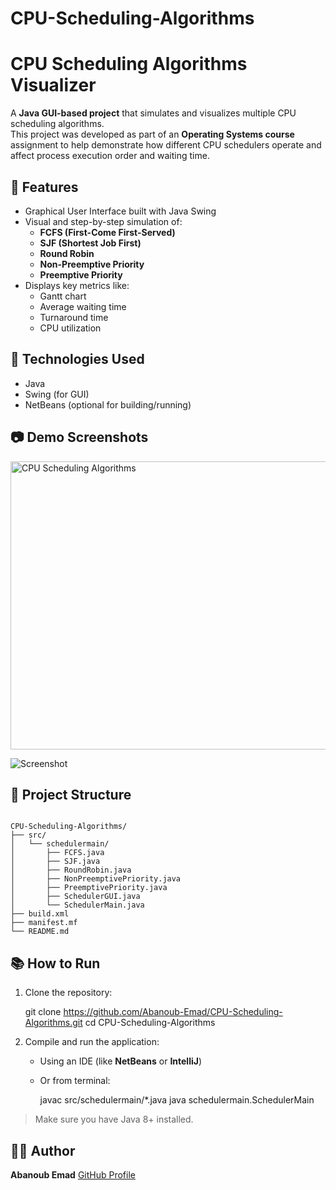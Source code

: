 # CPU-Scheduling-Algorithms

# CPU Scheduling Algorithms Visualizer

A **Java GUI-based project** that simulates and visualizes multiple CPU scheduling algorithms.  
This project was developed as part of an **Operating Systems course** assignment to help demonstrate how different CPU schedulers operate and affect process execution order and waiting time.

## 🧠 Features

- Graphical User Interface built with Java Swing
- Visual and step-by-step simulation of:
  - **FCFS (First-Come First-Served)**
  - **SJF (Shortest Job First)**
  - **Round Robin**
  - **Non-Preemptive Priority**
  - **Preemptive Priority**
- Displays key metrics like:
  - Gantt chart
  - Average waiting time
  - Turnaround time
  - CPU utilization

## 📌 Technologies Used

- Java
- Swing (for GUI)
- NetBeans (optional for building/running)

## 📷 Demo Screenshots

<img width="584" height="461" alt="CPU Scheduling Algorithms" src="https://github.com/user-attachments/assets/387d81f0-011e-4f21-9f17-7986144804c4" />

![Screenshot ](https://github.com/user-attachments/assets/c5a389a8-af0e-4dda-9a2d-a3fcac4e5162)

## 📁 Project Structure

```

CPU-Scheduling-Algorithms/
├── src/
│   └── schedulermain/
│       ├── FCFS.java
│       ├── SJF.java
│       ├── RoundRobin.java
│       ├── NonPreemptivePriority.java
│       ├── PreemptivePriority.java
│       ├── SchedulerGUI.java
│       └── SchedulerMain.java
├── build.xml
├── manifest.mf
└── README.md

````

## 📚 How to Run

1. Clone the repository:

   git clone https://github.com/Abanoub-Emad/CPU-Scheduling-Algorithms.git
   cd CPU-Scheduling-Algorithms


2. Compile and run the application:

   * Using an IDE (like **NetBeans** or **IntelliJ**)
   * Or from terminal:


     javac src/schedulermain/*.java
     java schedulermain.SchedulerMain


> Make sure you have Java 8+ installed.

## 🧑‍💻 Author

**Abanoub Emad**
[GitHub Profile](https://github.com/Abanoub-Emad)
